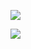 ![](https://i.postimg.cc/gcgN9Y5h/yeahskm.png)

[![](https://i.postimg.cc/gcgN9Y5h/yeahskm.png)](https://www.youtube.com/watch?v=dQw4w9WgXcQ)
